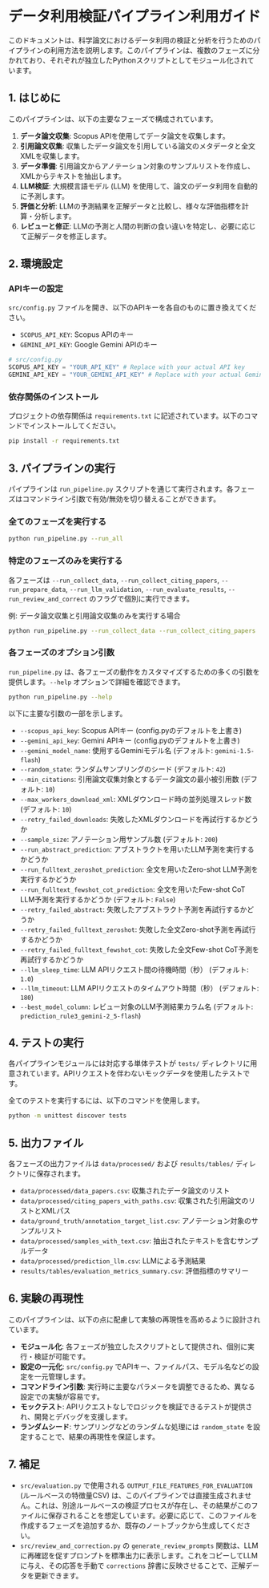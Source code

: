 # データ利用検証パイプライン利用ガイド

このドキュメントは、科学論文におけるデータ利用の検証と分析を行うためのパイプラインの利用方法を説明します。このパイプラインは、複数のフェーズに分かれており、それぞれが独立したPythonスクリプトとしてモジュール化されています。

## 1. はじめに

このパイプラインは、以下の主要なフェーズで構成されています。

1.  **データ論文収集**: Scopus APIを使用してデータ論文を収集します。
2.  **引用論文収集**: 収集したデータ論文を引用している論文のメタデータと全文XMLを収集します。
3.  **データ準備**: 引用論文からアノテーション対象のサンプルリストを作成し、XMLからテキストを抽出します。
4.  **LLM検証**: 大規模言語モデル (LLM) を使用して、論文のデータ利用を自動的に予測します。
5.  **評価と分析**: LLMの予測結果を正解データと比較し、様々な評価指標を計算・分析します。
6.  **レビューと修正**: LLMの予測と人間の判断の食い違いを特定し、必要に応じて正解データを修正します。

## 2. 環境設定

### APIキーの設定

`src/config.py` ファイルを開き、以下のAPIキーを各自のものに置き換えてください。

*   `SCOPUS_API_KEY`: Scopus APIのキー
*   `GEMINI_API_KEY`: Google Gemini APIのキー

```python
# src/config.py
SCOPUS_API_KEY = "YOUR_API_KEY" # Replace with your actual API key
GEMINI_API_KEY = "YOUR_GEMINI_API_KEY" # Replace with your actual Gemini API key
```

### 依存関係のインストール

プロジェクトの依存関係は `requirements.txt` に記述されています。以下のコマンドでインストールしてください。

```bash
pip install -r requirements.txt
```

## 3. パイプラインの実行

パイプラインは `run_pipeline.py` スクリプトを通じて実行されます。各フェーズはコマンドライン引数で有効/無効を切り替えることができます。

### 全てのフェーズを実行する

```bash
python run_pipeline.py --run_all
```

### 特定のフェーズのみを実行する

各フェーズは `--run_collect_data`, `--run_collect_citing_papers`, `--run_prepare_data`, `--run_llm_validation`, `--run_evaluate_results`, `--run_review_and_correct` のフラグで個別に実行できます。

例: データ論文収集と引用論文収集のみを実行する場合

```bash
python run_pipeline.py --run_collect_data --run_collect_citing_papers
```

### 各フェーズのオプション引数

`run_pipeline.py` は、各フェーズの動作をカスタマイズするための多くの引数を提供します。`--help` オプションで詳細を確認できます。

```bash
python run_pipeline.py --help
```

以下に主要な引数の一部を示します。

*   `--scopus_api_key`: Scopus APIキー (config.pyのデフォルトを上書き)
*   `--gemini_api_key`: Gemini APIキー (config.pyのデフォルトを上書き)
*   `--gemini_model_name`: 使用するGeminiモデル名 (デフォルト: `gemini-1.5-flash`)
*   `--random_state`: ランダムサンプリングのシード (デフォルト: `42`)
*   `--min_citations`: 引用論文収集対象とするデータ論文の最小被引用数 (デフォルト: `10`)
*   `--max_workers_download_xml`: XMLダウンロード時の並列処理スレッド数 (デフォルト: `10`)
*   `--retry_failed_downloads`: 失敗したXMLダウンロードを再試行するかどうか
*   `--sample_size`: アノテーション用サンプル数 (デフォルト: `200`)
*   `--run_abstract_prediction`: アブストラクトを用いたLLM予測を実行するかどうか
*   `--run_fulltext_zeroshot_prediction`: 全文を用いたZero-shot LLM予測を実行するかどうか
*   `--run_fulltext_fewshot_cot_prediction`: 全文を用いたFew-shot CoT LLM予測を実行するかどうか (デフォルト: `False`)
*   `--retry_failed_abstract`: 失敗したアブストラクト予測を再試行するかどうか
*   `--retry_failed_fulltext_zeroshot`: 失敗した全文Zero-shot予測を再試行するかどうか
*   `--retry_failed_fulltext_fewshot_cot`: 失敗した全文Few-shot CoT予測を再試行するかどうか
*   `--llm_sleep_time`: LLM APIリクエスト間の待機時間（秒） (デフォルト: `1.0`)
*   `--llm_timeout`: LLM APIリクエストのタイムアウト時間（秒） (デフォルト: `180`)
*   `--best_model_column`: レビュー対象のLLM予測結果カラム名 (デフォルト: `prediction_rule3_gemini-2_5-flash`)

## 4. テストの実行

各パイプラインモジュールには対応する単体テストが `tests/` ディレクトリに用意されています。APIリクエストを伴わないモックデータを使用したテストです。

全てのテストを実行するには、以下のコマンドを使用します。

```bash
python -m unittest discover tests
```

## 5. 出力ファイル

各フェーズの出力ファイルは `data/processed/` および `results/tables/` ディレクトリに保存されます。

*   `data/processed/data_papers.csv`: 収集されたデータ論文のリスト
*   `data/processed/citing_papers_with_paths.csv`: 収集された引用論文のリストとXMLパス
*   `data/ground_truth/annotation_target_list.csv`: アノテーション対象のサンプルリスト
*   `data/processed/samples_with_text.csv`: 抽出されたテキストを含むサンプルデータ
*   `data/processed/prediction_llm.csv`: LLMによる予測結果
*   `results/tables/evaluation_metrics_summary.csv`: 評価指標のサマリー

## 6. 実験の再現性

このパイプラインは、以下の点に配慮して実験の再現性を高めるように設計されています。

*   **モジュール化**: 各フェーズが独立したスクリプトとして提供され、個別に実行・検証が可能です。
*   **設定の一元化**: `src/config.py` でAPIキー、ファイルパス、モデル名などの設定を一元管理します。
*   **コマンドライン引数**: 実行時に主要なパラメータを調整できるため、異なる設定での実験が容易です。
*   **モックテスト**: APIリクエストなしでロジックを検証できるテストが提供され、開発とデバッグを支援します。
*   **ランダムシード**: サンプリングなどのランダムな処理には `random_state` を設定することで、結果の再現性を保証します。

## 7. 補足

*   `src/evaluation.py` で使用される `OUTPUT_FILE_FEATURES_FOR_EVALUATION` (ルールベースの特徴量CSV) は、このパイプラインでは直接生成されません。これは、別途ルールベースの検証プロセスが存在し、その結果がこのファイルに保存されることを想定しています。必要に応じて、このファイルを作成するフェーズを追加するか、既存のノートブックから生成してください。
*   `src/review_and_correction.py` の `generate_review_prompts` 関数は、LLMに再確認を促すプロンプトを標準出力に表示します。これをコピーしてLLMに与え、その応答を手動で `corrections` 辞書に反映させることで、正解データを更新できます。
